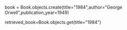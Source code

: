 book = Book.objects.create(title="1984",author="George Orwell",publication_year=1949)

retrieved_book=Book.objects.get(title="1984")
